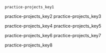 ```ngMeta
practice-projects_key1
```

practice-projects_key2
practice-projects_key3


practice-projects_key4
practice-projects_key5


practice-projects_key6
practice-projects_key7




practice-projects_key8
